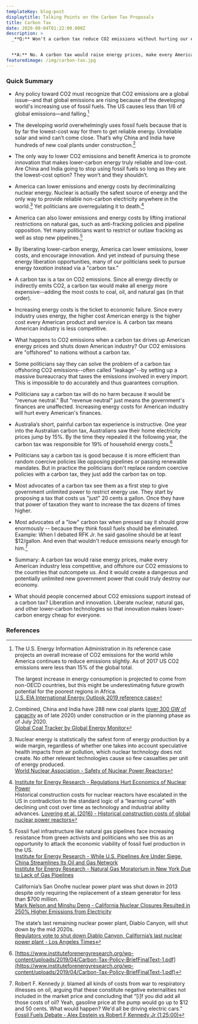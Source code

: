 ```yaml
---
templateKey: blog-post
displaytitle: Talking Points on the Carbon Tax Proposals
title: Carbon Tax
date: 2020-08-04T01:22:00.000Z
description: >
  _**Q:** Won't a carbon tax reduce CO2 emissions without hurting our economy?_


  **A:** No. A carbon tax would raise energy prices, make every American industry less competitive, and offshore our CO2 emissions to the countries that outcompete us.
featuredimage: /img/carbon-tax.jpg
---
```


### Quick Summary

- Any policy toward CO2 must recognize that CO2 emissions are a global issue--and that global emissions are rising because of the developing world's increasing use of fossil fuels. The US causes less than 1/6 of global emissions—and falling.[^1]

- The developing world overwhelmingly uses fossil fuels because that is by far the lowest-cost way for them to get reliable energy. Unreliable solar and wind can’t come close. That’s why China and India have hundreds of new coal plants under construction.[^2]

- The only way to lower CO2 emissions and benefit America is to promote innovation that makes lower-carbon energy truly reliable and low-cost. Are China and India going to stop using fossil fuels so long as they are the lowest-cost option? They won’t and they shouldn’t.

- America can lower emissions and energy costs by decriminalizing nuclear energy. Nuclear is actually the safest source of energy and the only way to provide reliable non-carbon electricity anywhere in the world.[^3] Yet politicians are overregulating it to death.[^4]

- America can also lower emissions and energy costs by lifting irrational restrictions on natural gas, such as anti-fracking policies and pipeline opposition. Yet many politicians want to restrict or outlaw fracking as well as stop new pipelines.[^5]

- By liberating lower-carbon energy, America can lower emissions, lower costs, and encourage innovation. And yet instead of pursuing these energy liberation opportunities, many of our politicians seek to pursue energy _taxation_ instead via a "carbon tax."

- A carbon tax is a tax on CO2 emissions. Since all energy directly or indirectly emits CO2, a carbon tax would make all energy more expensive--adding the most costs to coal, oil, and natural gas (in that order).

- Increasing energy costs is the ticket to economic failure. Since every industry uses energy, the higher cost American energy is the higher cost every American product and service is. A carbon tax means American industry is less competitive.

- What happens to CO2 emissions when a carbon tax drives up American energy prices and shuts down American industry? Our CO2 emissions are "offshored" to nations without a carbon tax.

- Some politicians say they can solve the problem of a carbon tax offshoring CO2 emissions--often called "leakage"--by setting up a massive bureaucracy that taxes the emissions involved in every import. This is impossible to do accurately and thus guarantees corruption.

- Politicians say a carbon tax will do no harm because it would be "revenue neutral." But "revenue neutral" just means the government's finances are unaffected. Increasing energy costs for American industry will hurt every American's finances.

- Australia’s short, painful carbon tax experience is instructive. One year into the Australian carbon tax, Australians saw their home electricity prices jump by 15%. By the time they repealed it the following year, the carbon tax was responsible for 19% of household energy costs.[^6]

- Politicians say a carbon tax is good because it is more efficient than random coercive policies like opposing pipelines or passing renewable mandates. But in practice the politicians don't replace random coercive policies with a carbon tax, they just add the carbon tax on top.

- Most advocates of a carbon tax see them as a first step to give government unlimited power to restrict energy use. They start by proposing a tax that costs us "just" 20 cents a gallon. Once they have that power of taxation they want to increase the tax dozens of times higher.

- Most advocates of a "low" carbon tax when pressed say it should grow enormously -- because they think fossil fuels should be eliminated. Example: When I debated RFK Jr. he said gasoline should be at least \$12/gallon. And even that wouldn't reduce emissions nearly enough for him.[^7]

- Summary: A carbon tax would raise energy prices, make every American industry less competitive, and offshore our CO2 emissions to the countries that outcompete us. And it would create a dangerous and potentially unlimited new government power that could truly destroy our economy.

- What should people concerned about CO2 emissions support instead of a carbon tax? Liberation and innovation. Liberate nuclear, natural gas, and other lower-carbon technologies so that innovation makes lower-carbon energy cheap for everyone.

### References

[^1]:
    The U.S. Energy Information Administration in its reference case projects an overall increase of CO2 emissions for the world while America continues to reduce emissions slightly. As of 2017 US CO2 emissions were less than 15% of the global total.

    The largest increase in energy consumption is projected to come from non-OECD countries, but this might be underestimating future growth potential for the poorest regions in Africa.\
    [U.S. EIA International Energy Outlook 2019 reference case](https://www.eia.gov/outlooks/aeo/data/browser/#/?id=1-IEO2019&region=0-0&cases=Reference&start=2010&end=2050&f=A&linechart=~Reference-d080819.25-1-IEO2019~Reference-d080819.26-1-IEO2019~Reference-d080819.3-1-IEO2019&map=&ctype=linechart&sourcekey=0)

[^2]:
    Combined, China and India have 288 new coal plants ([over 300 GW of capacity](https://docs.google.com/spreadsheets/d/1W-gobEQugqTR_PP0iczJCrdaR-vYkJ0DzztSsCJXuKw/edit#gid=822738567) as of late 2020) under construction or in the planning phase as of July 2020.\
    [Global Coal Tracker by Global Energy Monitor](https://docs.google.com/spreadsheets/d/1kXtAw6QvhE14_KRn5lnGoVPsHN3fDZHVMlvz_s_ch1w/edit#gid=165011444)

[^3]:
    Nuclear energy is statistically the safest form of energy production by a wide margin, regardless of whether one takes into account speculative health impacts from air pollution, which nuclear technology does not create. No other relevant technologies cause so few casualties per unit of energy produced.\
    [World Nuclear Association - Safety of Nuclear Power Reactors](https://www.world-nuclear.org/information-library/safety-and-security/safety-of-plants/safety-of-nuclear-power-reactors.aspx)

[^4]:
    [Institute for Energy Research - Regulations Hurt Economics of Nuclear Power](https://www.instituteforenergyresearch.org/nuclear/regulations-hurt-economics-nuclear-power/)\
    Historical construction costs for nuclear reactors have escalated in the US in contradiction to the standard logic of a “learning curve” with declining unit cost over time as technology and industrial ability advances.
    [Lovering et al. (2016) - Historical construction costs of global nuclear power reactors](https://www.sciencedirect.com/science/article/pii/S0301421516300106)

[^5]:
    Fossil fuel infrastructure like natural gas pipelines face increasing resistance from green activists and politicians who see this as an opportunity to attack the economic viability of fossil fuel production in the US.\
    [Institute for Energy Research - While U.S. Pipelines Are Under Siege, China Streamlines Its Oil and Gas Network](https://www.instituteforenergyresearch.org/fossil-fuels/gas-and-oil/while-u-s-pipelines-are-under-siege-china-streamlines-its-oil-and-gas-network/)\
    [Institute for Energy Research - Natural Gas Moratorium in New York Due to Lack of Gas Pipelines](https://www.instituteforenergyresearch.org/fossil-fuels/natural-gas-moratorium-in-new-york-due-to-lack-of-gas-pipelines/)

    California’s San Onofre nuclear power plant was shut down in 2013 despite only requiring the replacement of a steam generator for less than \$700 million.\
    [Mark Nelson and Minshu Deng - California Nuclear Closures Resulted in 250% Higher Emissions from Electricity](https://environmentalprogress.org/big-news/2017/1/16/new-california-nuclear-closures-resulted-in-250-increase-in-california-emissions)

    The state’s last remaining nuclear power plant, Diablo Canyon, will shut down by the mid 2020s.\
    [Regulators vote to shut down Diablo Canyon, California’s last nuclear power plant - Los Angeles Times](https://www.latimes.com/business/la-fi-diablo-canyon-nuclear-20180111-story.html)

[^6]: [https://www.instituteforenergyresearch.org/wp-content/uploads/2019/04/Carbon-Tax-Policy-BriefFinalText-1.pdf](https://www.instituteforenergyresearch.org/wp-content/uploads/2019/04/Carbon-Tax-Policy-BriefFinalText-1.pdf)
[^7]:
    Robert F. Kennedy jr. blamed all kinds of costs from war to respiratory illnesses on oil, arguing that these constitute negative externalities not included in the market price and concluding that “[i]f you did add all those costs of oil? Yeah, gasoline price at the pump would go up to \$12 and 50 cents. What would happen? We'd all be driving electric cars.”\
    [Fossil Fuels Debate - Alex Epstein vs Robert F Kennedy Jr (1:25:00)](https://youtu.be/IyDpf_GpEW0?t=5100)
